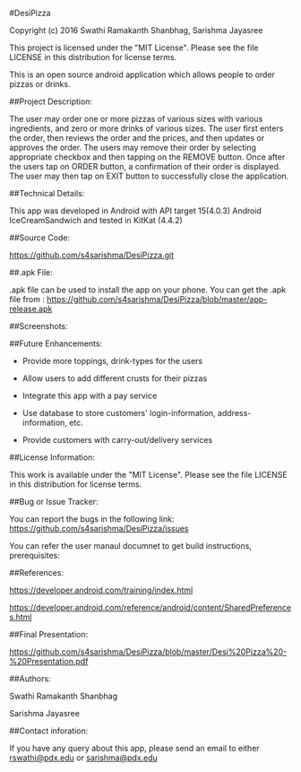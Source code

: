 #DesiPizza

Copyright (c) 2016 Swathi Ramakanth Shanbhag, Sarishma Jayasree

This project is licensed under the "MIT License". Please see the file LICENSE in this distribution for license terms.

This is an open source android application which allows people to order pizzas or drinks.

##Project Description:

The user may order one or more pizzas of various sizes with various ingredients, and zero or more drinks of various sizes. The user first enters the order, then reviews the order and the prices, and then updates or approves the order. The users may remove their order by selecting appropriate checkbox and then tapping on the  REMOVE button.  Once after the users tap on ORDER button, a confirmation of their order is displayed. The user may then tap on EXIT button to successfully close the application. 

##Technical Details:

This app was developed in Android with API target 15(4.0.3) Android IceCreamSandwich and tested in KitKat (4.4.2)

##Source Code:

https://github.com/s4sarishma/DesiPizza.git

##.apk File:

.apk file can be used to install the app on your phone. You can get the .apk file from : https://github.com/s4sarishma/DesiPizza/blob/master/app-release.apk

##Screenshots:



##Future Enhancements:

* Provide more toppings, drink-types for the users

* Allow users to add different crusts for their pizzas

* Integrate this app with a pay service

* Use database to store customers' login-information, address-information, etc.

* Provide customers with carry-out/delivery services


##License Information:

This work is available under the "MIT License". Please see the file LICENSE in this distribution for license terms.

##Bug or Issue Tracker:

You can report the bugs in the following link: https://github.com/s4sarishma/DesiPizza/issues 

You can refer the user manaul documnet to get build instructions, prerequisites:

##References:

https://developer.android.com/training/index.html

https://developer.android.com/reference/android/content/SharedPreferences.html


##Final Presentation: 

https://github.com/s4sarishma/DesiPizza/blob/master/Desi%20Pizza%20-%20Presentation.pdf

##Authors:

Swathi Ramakanth Shanbhag

Sarishma Jayasree

##Contact inforation: 

If you have any query about this app, please send an email to either rswathi@pdx.edu or sarishma@pdx.edu














